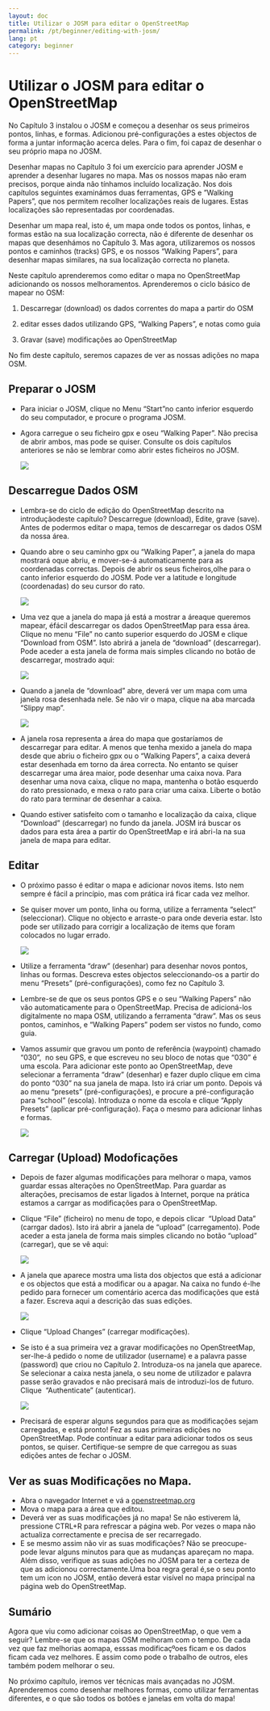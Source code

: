 ```yaml
---
layout: doc
title: Utilizar o JOSM para editar o OpenStreetMap
permalink: /pt/beginner/editing-with-josm/
lang: pt
category: beginner
---
```


Utilizar o JOSM para editar o OpenStreetMap
===========================================

No Capítulo 3 instalou o JOSM e começou a desenhar os seus primeiros
pontos, linhas, e formas. Adicionou pré-configurações a estes objectos
de forma a juntar informação acerca deles. Para o fim, foi capaz de
desenhar o seu próprio mapa no JOSM.

Desenhar mapas no Capítulo 3 foi um exercício para aprender JOSM e
aprender a desenhar lugares no mapa. Mas os nossos mapas não eram
precisos, porque ainda não tínhamos incluído localização. Nos dois
capítulos seguintes examinámos duas ferramentas, GPS e ”Walking Papers”,
que nos permitem recolher localizações reais de lugares. Estas
localizações são representadas por coordenadas.

Desenhar um mapa real, isto é, um mapa onde todos os pontos, linhas, e
formas estão na sua localização correcta, não é diferente de desenhar os
mapas que desenhámos no Capítulo 3. Mas agora, utilizaremos os nossos
pontos e caminhos (tracks) GPS, e os nossos “Walking Papers”, para
desenhar mapas similares, na sua localização correcta no planeta.

Neste capítulo aprenderemos como editar o mapa no OpenStreetMap
adicionando os nossos melhoramentos. Aprenderemos o ciclo básico de
mapear no OSM:

1) Descarregar (download) os dados correntes do mapa a partir do OSM

2) editar esses dados utilizando GPS, “Walking Papers”, e notas como
guia

3) Gravar (save) modificações ao OpenStreetMap

No fim deste capítulo, seremos capazes de ver as nossas adições no mapa
OSM.

Preparar o JOSM
---------------

-  Para iniciar o JOSM, clique no Menu “Start”no canto inferior
    esquerdo do seu computador, e procure o programa JOSM.

-  Agora carregue o seu ficheiro gpx e oseu “Walking Paper”. Não
    precisa de abrir ambos, mas pode se quiser. Consulte os dois
    capítulos anteriores se não se lembrar como abrir estes ficheiros no
    JOSM.

    ![]({{site.baseurl}}/images/pt_beg_ch6_image09.png)

Descarregue Dados OSM
---------------------

-  Lembra-se do ciclo de edição do OpenStreetMap descrito na
    introduçãodeste capítulo? Descarregue (download), Edite, grave
    (save). Antes de podermos editar o mapa, temos de descarregar os
    dados OSM da nossa área.

-  Quando abre o seu caminho gpx ou “Walking Paper”, a janela do mapa
    mostrará oque abriu, e mover-se-á automaticamente para as
    coordenadas correctas. Depois de abrir os seus ficheiros,olhe para o
    canto inferior esquerdo do JOSM. Pode ver a latitude e longitude
    (coordenadas) do seu cursor do rato.

    ![]({{site.baseurl}}/images/pt_beg_ch6_image01.png)

-  Uma vez que a janela do mapa já está a mostrar a áreaque queremos
    mapear, éfácil descarregar os dados OpenStreetMap para essa área.
    Clique no menu “File” no canto superior esquerdo do JOSM e clique
    “Download from OSM”. Isto abrirá a janela de “download”
    (descarregar). Pode aceder a esta janela de forma mais simples
    clicando no botão de descarregar, mostrado aqui:

    ![]({{site.baseurl}}/images/pt_beg_ch6_image08.png)

-  Quando a janela de “download” abre, deverá ver um mapa com uma
    janela rosa desenhada nele. Se não vir o mapa, clique na aba marcada
    “Slippy map”.

    ![]({{site.baseurl}}/images/pt_beg_ch6_image02.png)

-  A janela rosa representa a área do mapa que gostaríamos de
    descarregar para editar. A menos que tenha mexido a janela do mapa
    desde que abriu o ficheiro gpx ou o “Walking Papers”, a caixa deverá
    estar desenhada em torno da área correcta. No entanto se quiser
    descarregar uma área maior, pode desenhar uma caixa nova. Para
    desenhar uma nova caixa, clique no mapa, mantenha o botão esquerdo
    do rato pressionado, e mexa o rato para criar uma caixa. Liberte o
    botão do rato para terminar de desenhar a caixa.
-  Quando estiver satisfeito com o tamanho e localização da caixa,
    clique “Download” (descarregar) no fundo da janela. JOSM irá buscar
    os dados para esta área a partir do OpenStreetMap e irá abri-la na
    sua janela de mapa para editar.

Editar
------

-  O próximo passo é editar o mapa e adicionar novos items. Isto nem
    sempre é fácil a princípio, mas com prática irá ficar cada vez
    melhor.
-  Se quiser mover um ponto, linha ou forma, utilize a ferramenta
    “select” (seleccionar). Clique no objecto e arraste-o para onde
    deveria estar. Isto pode ser utilizado para corrigir a localização
    de items que foram colocados no lugar errado.

    ![]({{site.baseurl}}/images/pt_beg_ch6_image05.png)

-  Utilize a ferramenta “draw” (desenhar) para desenhar novos pontos,
    linhas ou formas. Descreva estes objectos seleccionando-os a partir
    do menu “Presets” (pré-configurações), como fez no Capítulo 3.
-  Lembre-se de que os seus pontos GPS e o seu “Walking Papers” não vão
    automaticamente para o OpenStreetMap. Precisa de adicioná-los
    digitalmente no mapa OSM, utilizando a ferramenta “draw”. Mas os
    seus pontos, caminhos, e “Walking Papers” podem ser vistos no fundo,
    como guia.
-  Vamos assumir que gravou um ponto de referência (waypoint) chamado
    “030”,  no seu GPS, e que escreveu no seu bloco de notas que “030” é
    uma escola. Para adicionar este ponto ao OpenStreetMap, deve
    selecionar a ferramenta “draw” (desenhar) e fazer duplo clique em
    cima do ponto “030” na sua janela de mapa. Isto irá criar um ponto.
    Depois vá ao menu “presets” (pré-configurações), e procure a
    pré-configuração para “school” (escola). Introduza o nome da escola
    e clique “Apply Presets” (aplicar pré-configuração). Faça o mesmo
    para adicionar linhas e formas.

    ![]({{site.baseurl}}/images/pt_beg_ch6_image04.png)

Carregar (Upload) Modoficações
------------------------------

-  Depois de fazer algumas modificações para melhorar o mapa, vamos
    guardar essas alterações no OpenStreetMap. Para guardar as
    alterações, precisamos de estar ligados à Internet, porque na
    prática estamos a carrgar as modificações para o OpenStreetMap.
-  Clique “File” (ficheiro) no menu de topo, e depois clicar  “Upload
    Data” (carrgar dados). Isto irá abrir a janela de “upload”
    (carregamento). Pode aceder a esta janela de forma mais simples
    clicando no botão “upload” (carregar), que se vê aqui:

    ![]({{site.baseurl}}/images/pt_beg_ch6_image00.png)

-  A janela que aparece mostra uma lista dos objectos que está a
    adicionar e os objectos que está a modificar ou a apagar. Na caixa
    no fundo é-lhe pedido para fornecer um comentário acerca das
    modificações que está a fazer. Escreva aqui a descrição das suas
    edições.

    ![]({{site.baseurl}}/images/pt_beg_ch6_image03.png)

-  Clique “Upload Changes” (carregar modificações).
-  Se isto é a sua primeira vez a gravar modificações no OpenStreetMap,
    ser-lhe-á pedido o nome de utilizador (username) e a palavra passe
    (password) que criou no Capítulo 2. Introduza-os na janela que
    aparece. Se selecionar a caixa nesta janela, o seu nome de
    utilizador e palavra passe serão gravados e não precisará mais de
    introduzi-los de futuro. Clique  “Authenticate” (autenticar).

    ![]({{site.baseurl}}/images/pt_beg_ch6_image06.png)

-  Precisará de esperar alguns segundos para que as modificações sejam
    carregadas, e está pronto! Fez as suas primeiras edições no
    OpenStreetMap. Pode continuar a editar para adicionar todos os seus
    pontos, se quiser. Certifique-se sempre de que carregou as suas
    edições antes de fechar o JOSM.

Ver as suas Modificações no Mapa.
---------------------------------

-  Abra o navegador Internet e vá a
    [openstreetmap.org](http://openstreetmap.org)
-  Mova o mapa para a área que editou.
-  Deverá ver as suas modificações já no mapa! Se não estiverem lá,
    pressione CTRL+R para refrescar a página web. Por vezes o mapa não
    actualiza correctamente e precisa de ser recarregado.
-  E se mesmo assim não vir as suas modificações? Não se preocupe- pode
    levar alguns minutos para que as mudanças apareçam no mapa. Além
    disso, verifique as suas adições no JOSM para ter a certeza de que
    as adicionou correctamente.Uma boa regra geral é,se o seu ponto tem
    um icon no JOSM, então deverá estar visível no mapa principal na
    página web do OpenStreetMap.

Sumário
-------

Agora que viu como adicionar coisas ao OpenStreetMap, o que vem a
seguir? Lembre-se que os mapas OSM melhoram com o tempo. De cada vez que
faz melhorias aomapa, esssas modificaçºoes ficam e os dados ficam cada
vez melhores. E assim como pode o trabalho de outros, eles também podem
melhorar o seu.

No próximo capítulo, iremos ver técnicas mais avançadas no JOSM.
Aprenderemos como desenhar melhores formas, como utilizar ferramentas
diferentes, e o que são todos os botões e janelas em volta do mapa!
